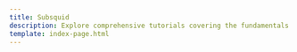```yaml
---
title: Subsquid
description: Explore comprehensive tutorials covering the fundamentals and advanced techniques for indexing data on your Tanssi Substrate or EVM Appchain with Subsquid.
template: index-page.html
---
```

